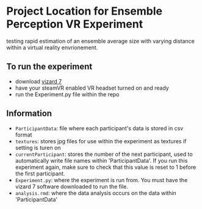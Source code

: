# Project Location for Ensemble Perception VR Experiment
testing rapid estimation of an ensemble average size with varying distance within a virtual reality envrionement.  

## To run the experiment
- download [vizard 7](https://www.worldviz.com/releases/vizard-7)
- have your steamVR enabled VR headset turned on and ready
- run the Experiment.py file within the repo

## Information
- `ParticipantData`: file where each participant's data is stored in csv format
- `textures`: stores jpg files for use within the experiment as textures if setting is turen on
- `currentParticipant`: stores the number of the next participant, used to automatically write file names within 'ParticipantData'. If you run this experiment again, make sure to check that this value is reset to 1 before the first participant.
- `Experiment.py`: where the experiment is run from. You must have the vizard 7 software downloaded to run the file.
- `analysis.rmd`: where the data analysis occurs on the data within 'ParticipantData'
